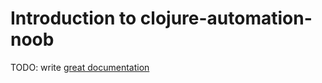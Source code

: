 # Introduction to clojure-automation-noob

TODO: write [great documentation](http://jacobian.org/writing/what-to-write/)
